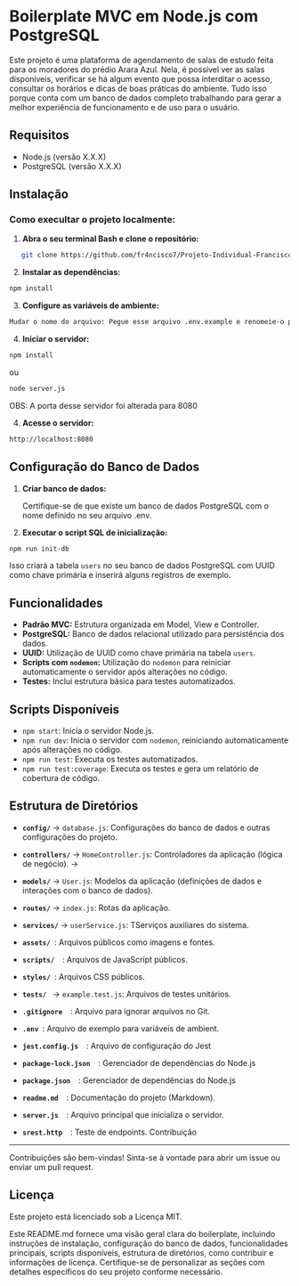 # Boilerplate MVC em Node.js com PostgreSQL

Este projeto é uma plataforma de agendamento de salas de estudo feita para os moradores do prédio Arara Azul. Nela, é possível ver as salas disponíveis, verificar se há algum evento que possa interditar o acesso, consultar os horários e dicas de boas práticas do ambiente. Tudo isso porque conta com um banco de dados completo trabalhando para gerar a melhor experiência de funcionamento e de uso para o usuário.

## Requisitos

- Node.js (versão X.X.X)
- PostgreSQL (versão X.X.X)

## Instalação

### Como execultar o projeto localmente:
1. **Abra o seu terminal Bash e clone o repositório:**

```bash
   git clone https://github.com/fr4ncisco7/Projeto-Individual-Francisco
```


2. **Instalar as dependências:**
    
```bash
npm install
```
    
3. **Configure as variáveis de ambiente:**
```bash   
Mudar o nome do arquivo: Pegue esse arquivo .env.example e renomeie-o para .env. Basicamente, você está removendo o ".example" do nome.
```

4. **Iniciar o servidor:**

```bash
npm install
```
ou
```bash
node server.js
```

OBS: A porta desse servidor foi alterada para 8080

4. **Acesse o servidor:**
```bash
http://localhost:8080
```



Configuração do Banco de Dados
------------------------------

1. **Criar banco de dados:**
    
    Certifique-se de que existe um banco de dados PostgreSQL com o nome definido no seu arquivo .env.
    
2. **Executar o script SQL de inicialização:**
    
```bash
npm run init-db
```
    
Isso criará a tabela `users` no seu banco de dados PostgreSQL com UUID como chave primária e inserirá alguns registros de exemplo.
    

Funcionalidades
---------------

* **Padrão MVC:** Estrutura organizada em Model, View e Controller.
* **PostgreSQL:** Banco de dados relacional utilizado para persistência dos dados.
* **UUID:** Utilização de UUID como chave primária na tabela `users`.
* **Scripts com `nodemon`:** Utilização do `nodemon` para reiniciar automaticamente o servidor após alterações no código.
* **Testes:** Inclui estrutura básica para testes automatizados.

Scripts Disponíveis
-------------------

* `npm start`: Inicia o servidor Node.js.
* `npm run dev`: Inicia o servidor com `nodemon`, reiniciando automaticamente após alterações no código.
* `npm run test`: Executa os testes automatizados.
* `npm run test:coverage`: Executa os testes e gera um relatório de cobertura de código.

Estrutura de Diretórios
-----------------------

* **`config/`** -> `database.js`: Configurações do banco de dados e outras configurações do projeto. 


* **`controllers/`** -> `HomeController.js`: Controladores da aplicação (lógica de negócio). -> 

* **`models/`** -> `User.js`: Modelos da aplicação (definições de dados e interações com o banco de dados). 

* **`routes/`** -> `index.js`: Rotas da aplicação. 

* **`services/`** -> `userService.js`: TServiços auxiliares do sistema. 

* **`assets/ `**: Arquivos públicos como imagens e fontes.

* **`scripts/  `**: Arquivos de JavaScript públicos.

* **`styles/ `**: Arquivos CSS públicos.

* **`tests/ `** -> `example.test.js`: Arquivos de testes unitários. 

* **`.gitignore  `**: Arquivo para ignorar arquivos no Git.

* **`.env `**: Arquivo de exemplo para variáveis de ambient.

* **`jest.config.js  `**: Arquivo de configuração do Jest

* **`package-lock.json  `**: Gerenciador de dependências do Node.js

* **`package.json  `**: Gerenciador de dependências do Node.js

* **`readme.md  `**: Documentação do projeto (Markdown).

* **`server.js  `**: Arquivo principal que inicializa o servidor.

* **`srest.http  `**: Teste de endpoints.
Contribuição
------------

Contribuições são bem-vindas! Sinta-se à vontade para abrir um issue ou enviar um pull request.

Licença
-------

Este projeto está licenciado sob a Licença MIT.

Este README.md fornece uma visão geral clara do boilerplate, incluindo instruções de instalação, configuração do banco de dados, funcionalidades principais, scripts disponíveis, estrutura de diretórios, como contribuir e informações de licença. Certifique-se de personalizar as seções com detalhes específicos do seu projeto conforme necessário.
